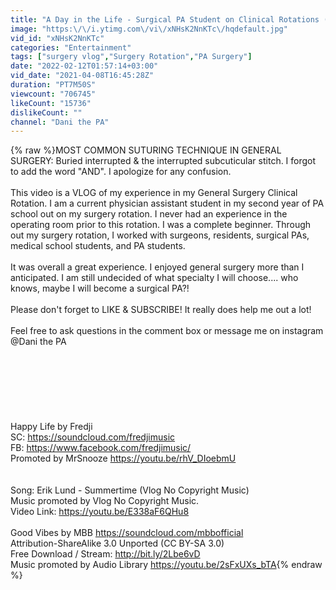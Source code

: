 ```yaml
---
title: "A Day in the Life - Surgical PA Student on Clinical Rotations (General Surgery Vlog)"
image: "https:\/\/i.ytimg.com\/vi\/xNHsK2NnKTc\/hqdefault.jpg"
vid_id: "xNHsK2NnKTc"
categories: "Entertainment"
tags: ["surgery vlog","Surgery Rotation","PA Surgery"]
date: "2022-02-12T01:57:14+03:00"
vid_date: "2021-04-08T16:45:28Z"
duration: "PT7M50S"
viewcount: "706745"
likeCount: "15736"
dislikeCount: ""
channel: "Dani the PA"
---
```

{% raw %}MOST COMMON SUTURING TECHNIQUE IN GENERAL SURGERY: Buried interrupted &amp; the interrupted subcuticular stitch. I forgot to add the word &quot;AND&quot;. I apologize for any confusion. <br /><br />This video is a VLOG of my experience in my General Surgery Clinical Rotation. I am a current physician assistant student in my second year of PA school out on my surgery rotation. I never had an experience in the operating room prior to this rotation. I was a complete beginner. Through out my surgery rotation, I worked with surgeons, residents, surgical PAs, medical school students, and PA students. <br /><br />It was overall a great experience. I enjoyed general surgery more than I anticipated. I am still undecided of what specialty I will choose.... who knows, maybe I will become a surgical PA?!<br /><br />Please don't forget to LIKE &amp; SUBSCRIBE! It really does help me out a lot! <br /><br />Feel free to ask questions in the comment box or message me on instagram @Dani the PA<br /><br /><br /><br /><br /><br /><br /><br />Happy Life by Fredji<br />SC: <a rel="nofollow" target="blank" href="https://soundcloud.com/fredjimusic​">https://soundcloud.com/fredjimusic​</a><br />FB: <a rel="nofollow" target="blank" href="https://www.facebook.com/fredjimusic/​">https://www.facebook.com/fredjimusic/​</a><br />Promoted by MrSnooze <a rel="nofollow" target="blank" href="https://youtu.be/rhV_DIoebmU​">https://youtu.be/rhV_DIoebmU​</a><br /><br /><br />Song: Erik Lund - Summertime (Vlog No Copyright Music)<br />Music promoted by Vlog No Copyright Music.<br />Video Link: <a rel="nofollow" target="blank" href="https://youtu.be/E338aF6QHu8​">https://youtu.be/E338aF6QHu8​</a><br /><br />Good Vibes by MBB <a rel="nofollow" target="blank" href="https://soundcloud.com/mbbofficial​">https://soundcloud.com/mbbofficial​</a><br />Attribution-ShareAlike 3.0 Unported (CC BY-SA 3.0) <br />Free Download / Stream: <a rel="nofollow" target="blank" href="http://bit.ly/2Lbe6vD​">http://bit.ly/2Lbe6vD​</a><br />Music promoted by Audio Library <a rel="nofollow" target="blank" href="https://youtu.be/2sFxUXs_bTA​">https://youtu.be/2sFxUXs_bTA​</a>{% endraw %}
